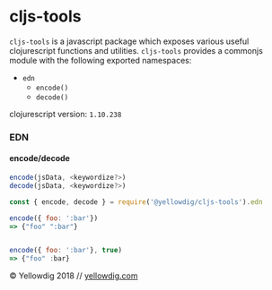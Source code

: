 # cljs-tools

`cljs-tools` is a javascript package which exposes various useful clojurescript functions and utilities. `cljs-tools` provides a commonjs module with the following exported namespaces:

- `edn`
	- `encode()`
	- `decode()`


clojurescript version: `1.10.238`


### EDN 

#### encode/decode


```js
encode(jsData, <keywordize?>)
decode(jsData, <keywordize?>)
```

```js
const { encode, decode } = require('@yellowdig/cljs-tools').edn

encode({ foo: ':bar'})
=> {"foo" ":bar"}


encode({ foo: ':bar'}, true)
=> {"foo" :bar}

```

© Yellowdig 2018 // [yellowdig.com](https://yellowdig.com)